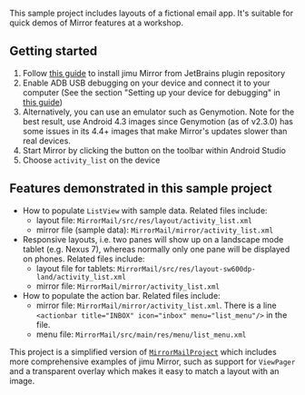 This sample project includes layouts of a fictional email app. It's suitable for quick demos of Mirror features at a workshop.

## Getting started

1. Follow [this guide](http://jimulabs.com/mirror-docs/mirror-android-studio-plugin-installation-guide/) to install jimu Mirror from JetBrains plugin repository
2. Enable ADB USB debugging on your device and connect it to your computer (See the section "Setting up your device for debugging" in [this guide](http://jimulabs.com/mirror-docs/mirror-js-designer-guide/))
3. Alternatively, you can use an emulator such as Genymotion. Note for the best result, use Android 4.3 images since Genymotion (as of v2.3.0) has some issues in its 4.4+ images that make Mirror's updates slower than real devices.
4. Start Mirror by clicking the button on the toolbar within Android Studio
5. Choose `activity_list` on the device

## Features demonstrated in this sample project

- How to populate `ListView` with sample data. Related files include:
  - layout file: `MirrorMail/src/res/layout/activity_list.xml`
  - mirror file (sample data): `MirrorMail/mirror/activity_list.xml`
- Responsive layouts, i.e. two panes will show up on a landscape mode tablet (e.g. Nexus 7), whereas normally only one pane will be displayed on phones. Related files include:
  - layout file for tablets: `MirrorMail/src/res/layout-sw600dp-land/activity_list.xml`
  - mirror file: `MirrorMail/mirror/activity_list.xml`
- How to populate the action bar. Related files include:
  - mirror file: `MirrorMail/mirror/activity_list.xml`. There is a line `<actionbar title="INBOX" icon="inbox" menu="list_menu"/>` in the file.
  - menu file: `MirrorMail/src/main/res/menu/list_menu.xml`
 
This project is a simplified version of [`MirrorMailProject`](https://github.com/jimulabs/mirror-samples/tree/master/MirrorMailProject) which includes more comprehensive examples of jimu Mirror, such as support for `ViewPager` and a transparent overlay which makes it easy to match a layout with an image.

